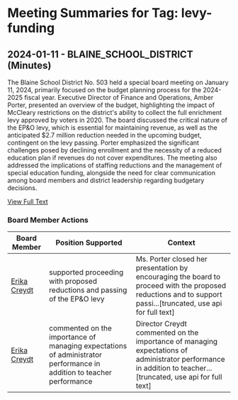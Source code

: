 # Meeting Summaries for Tag: levy-funding

## 2024-01-11 - BLAINE_SCHOOL_DISTRICT (Minutes)

The Blaine School District No. 503 held a special board meeting on January 11, 2024, primarily focused on the budget planning process for the 2024-2025 fiscal year. Executive Director of Finance and Operations, Amber Porter, presented an overview of the budget, highlighting the impact of McCleary restrictions on the district's ability to collect the full enrichment levy approved by voters in 2020. The board discussed the critical nature of the EP&O levy, which is essential for maintaining revenue, as well as the anticipated $2.7 million reduction needed in the upcoming budget, contingent on the levy passing. Porter emphasized the significant challenges posed by declining enrollment and the necessity of a reduced education plan if revenues do not cover expenditures. The meeting also addressed the implications of staffing reductions and the management of special education funding, alongside the need for clear communication among board members and district leadership regarding budgetary decisions.

[View Full Text](https://raw.githubusercontent.com/VoronoiPerspectives/WashingtonStateSchoolBoardExplorer/refs/heads/main/data/countries/usa/states/wa/counties/whatcom/school_boards/blaine_school_district/2024/2024-01-11-minutes.txt)

### Board Member Actions

| Board Member | Position Supported | Context |
|--------------|--------------------|---------|
| [Erika Creydt](board_member_315.md) | supported proceeding with proposed reductions and passing of the EP&O levy | Ms. Porter closed her presentation by encouraging the board to proceed with the proposed reductions and to support passi...[truncated, use api for full text] |
| [Erika Creydt](board_member_315.md) | commented on the importance of managing expectations of administrator performance in addition to teacher performance | Director Creydt commented on the importance of managing expectations of administrator performance in addition to teacher...[truncated, use api for full text] |

